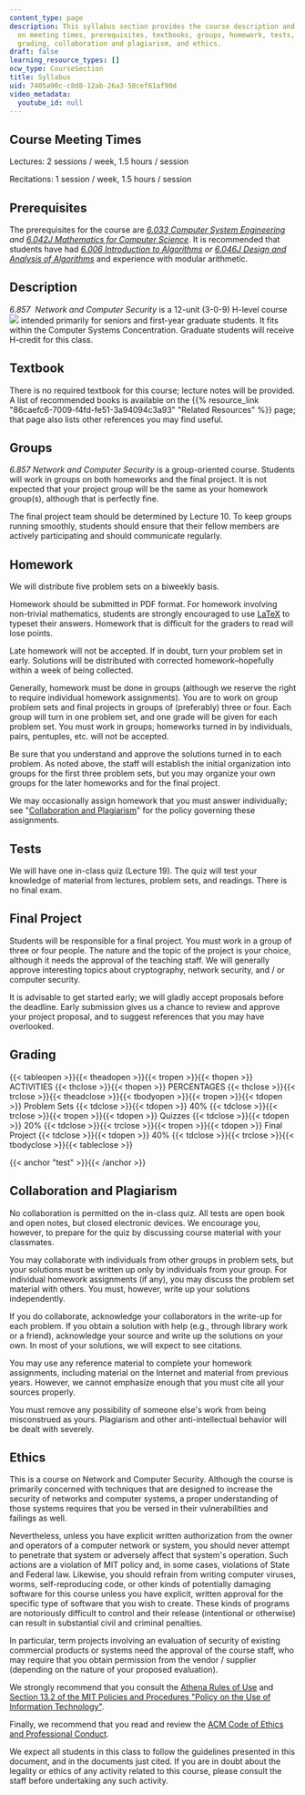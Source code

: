 ```yaml
---
content_type: page
description: This syllabus section provides the course description and information
  on meeting times, prerequisites, textbooks, groups, homework, tests, the final project,
  grading, collaboration and plagiarism, and ethics.
draft: false
learning_resource_types: []
ocw_type: CourseSection
title: Syllabus
uid: 7405a90c-c8d8-12ab-26a3-58cef61af90d
video_metadata:
  youtube_id: null
---
```

## Course Meeting Times

Lectures: 2 sessions / week, 1.5 hours / session

Recitations: 1 session / week, 1.5 hours / session

## Prerequisites

The prerequisites for the course are [*6.033 Computer System Engineering*](https://ocw.mit.edu/courses/6-033-computer-system-engineering-spring-2018/) *and* [*6.042J Mathematics for Computer Science*](/courses/6-042j-mathematics-for-computer-science-spring-2015). It is recommended that students have had [*6.006 Introduction to Algorithms*](/courses/6-006-introduction-to-algorithms-fall-2011) *or* [*6.046J Design and Analysis of Algorithms*](/courses/6-046j-introduction-to-algorithms-sma-5503-fall-2005) and experience with modular arithmetic.

## Description

*6.857*  *Network and Computer Security* is a 12-unit (3-0-9) H-level course ![](/images/educator/icon-question-hlevel.png) intended primarily for seniors and first-year graduate students. It fits within the Computer Systems Concentration. Graduate students will receive H-credit for this class.

## Textbook

There is no required textbook for this course; lecture notes will be provided. A list of recommended books is available on the {{% resource_link "86caefc6-7009-f4fd-fe51-3a94094c3a93" "Related Resources" %}} page; that page also lists other references you may find useful.

## Groups

*6.857 Network and Computer Security* is a group-oriented course. Students will work in groups on both homeworks and the final project. It is not expected that your project group will be the same as your homework group(s), although that is perfectly fine.

The final project team should be determined by Lecture 10. To keep groups running smoothly, students should ensure that their fellow members are actively participating and should communicate regularly.

## Homework

We will distribute five problem sets on a biweekly basis.

Homework should be submitted in PDF format. For homework involving non-trivial mathematics, students are strongly encouraged to use [LaTeX](http://www.latex-project.org/) to typeset their answers. Homework that is difficult for the graders to read will lose points.

Late homework will not be accepted. If in doubt, turn your problem set in early. Solutions will be distributed with corrected homework–hopefully within a week of being collected.

Generally, homework must be done in groups (although we reserve the right to require individual homework assignments). You are to work on group problem sets and final projects in groups of (preferably) three or four. Each group will turn in one problem set, and one grade will be given for each problem set. You must work in groups; homeworks turned in by individuals, pairs, pentuples, etc. will not be accepted.

Be sure that you understand and approve the solutions turned in to each problem. As noted above, the staff will establish the initial organization into groups for the first three problem sets, but you may organize your own groups for the later homeworks and for the final project.

We may occasionally assign homework that you must answer individually; see "[Collaboration and Plagiarism](#test)" for the policy governing these assignments.

## Tests

We will have one in-class quiz (Lecture 19). The quiz will test your knowledge of material from lectures, problem sets, and readings. There is no final exam.

## Final Project

Students will be responsible for a final project. You must work in a group of three or four people. The nature and the topic of the project is your choice, although it needs the approval of the teaching staff. We will generally approve interesting topics about cryptography, network security, and / or computer security.

It is advisable to get started early; we will gladly accept proposals before the deadline. Early submission gives us a chance to review and approve your project proposal, and to suggest references that you may have overlooked.

## Grading

{{< tableopen >}}{{< theadopen >}}{{< tropen >}}{{< thopen >}}
ACTIVITIES
{{< thclose >}}{{< thopen >}}
PERCENTAGES
{{< thclose >}}{{< trclose >}}{{< theadclose >}}{{< tbodyopen >}}{{< tropen >}}{{< tdopen >}}
Problem Sets
{{< tdclose >}}{{< tdopen >}}
40%
{{< tdclose >}}{{< trclose >}}{{< tropen >}}{{< tdopen >}}
Quizzes
{{< tdclose >}}{{< tdopen >}}
20%
{{< tdclose >}}{{< trclose >}}{{< tropen >}}{{< tdopen >}}
Final Project
{{< tdclose >}}{{< tdopen >}}
40%
{{< tdclose >}}{{< trclose >}}{{< tbodyclose >}}{{< tableclose >}}

{{< anchor "test" >}}{{< /anchor >}}

## Collaboration and Plagiarism

No collaboration is permitted on the in-class quiz. All tests are open book and open notes, but closed electronic devices. We encourage you, however, to prepare for the quiz by discussing course material with your classmates.

You may collaborate with individuals from other groups in problem sets, but your solutions must be written up only by individuals from your group. For individual homework assignments (if any), you may discuss the problem set material with others. You must, however, write up your solutions independently.

If you do collaborate, acknowledge your collaborators in the write-up for each problem. If you obtain a solution with help (e.g., through library work or a friend), acknowledge your source and write up the solutions on your own. In most of your solutions, we will expect to see citations.

You may use any reference material to complete your homework assignments, including material on the Internet and material from previous years. However, we cannot emphasize enough that you must cite all your sources properly.

You must remove any possibility of someone else's work from being misconstrued as yours. Plagiarism and other anti-intellectual behavior will be dealt with severely.

## Ethics

This is a course on Network and Computer Security. Although the course is primarily concerned with techniques that are designed to increase the security of networks and computer systems, a proper understanding of those systems requires that you be versed in their vulnerabilities and failings as well.

Nevertheless, unless you have explicit written authorization from the owner and operators of a computer network or system, you should never attempt to penetrate that system or adversely affect that system's operation. Such actions are a violation of MIT policy and, in some cases, violations of State and Federal law. Likewise, you should refrain from writing computer viruses, worms, self-reproducing code, or other kinds of potentially damaging software for this course unless you have explicit, written approval for the specific type of software that you wish to create. These kinds of programs are notoriously difficult to control and their release (intentional or otherwise) can result in substantial civil and criminal penalties.

In particular, term projects involving an evaluation of security of existing commercial products or systems need the approval of the course staff, who may require that you obtain permission from the vendor / supplier (depending on the nature of your proposed evaluation).

We strongly recommend that you consult the [Athena Rules of Use](http://ist.mit.edu/services/athena/olh/rules) and [Section 13.2 of the MIT Policies and Procedures "Policy on the Use of Information Technology"](https://policies-procedures.mit.edu/information-policies/policy-use-information-technology-resources).

Finally, we recommend that you read and review the [ACM Code of Ethics and Professional Conduct](http://www.acm.org/about/code-of-ethics).

We expect all students in this class to follow the guidelines presented in this document, and in the documents just cited. If you are in doubt about the legality or ethics of any activity related to this course, please consult the staff before undertaking any such activity.